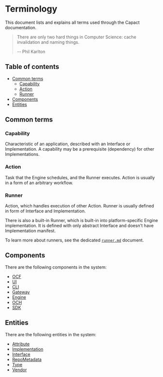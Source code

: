 # Terminology

This document lists and explains all terms used through the Capact documentation.

> There are only two hard things in Computer Science: cache invalidation and naming things.
> 
> -- Phil Karlton

## Table of contents

<!-- toc -->

- [Common terms](#common-terms)
  * [Capability](#capability)
  * [Action](#action)
  * [Runner](#runner)
- [Components](#components)
- [Entities](#entities)

<!-- tocstop -->

## Common terms

### Capability

Characteristic of an application, described with an Interface or Implementation. A capability may be a prerequisite (dependency) for other Implementations.

### Action

Task that the Engine schedules, and the Runner executes. Action is usually in a form of an arbitrary workflow.

### Runner

Action, which handles execution of other Action. Runner is usually defined in form of Interface and Implementation. 

There is also a built-in Runner, which is built-in into platform-specific Engine implementation. It is defined with only abstract Interface and doesn't have Implementation manifest.

To learn more about runners, see the dedicated [`runner.md`](./runner.md) document.

## Components

There are the following components in the system:

- [OCF](./e2e-architecture.md#ocf)
- [UI](./e2e-architecture.md#ui)
- [CLI](./e2e-architecture.md#cli)
- [Gateway](./e2e-architecture.md#gateway)
- [Engine](./e2e-architecture.md#engine)
- [OCH](./e2e-architecture.md#och)
- [SDK](./e2e-architecture.md#sdk)

## Entities

There are the following entities in the system:

- [Attribute](../ocf-spec/0.0.1/README.md#attribute)
- [Implementation](../ocf-spec/0.0.1/README.md#implementation)
- [Interface](../ocf-spec/0.0.1/README.md#interface)
- [RepoMetadata](../ocf-spec/0.0.1/README.md#repo-metadata)
- [Type](../ocf-spec/0.0.1/README.md#type)
- [Vendor](../ocf-spec/0.0.1/README.md#vendor)
